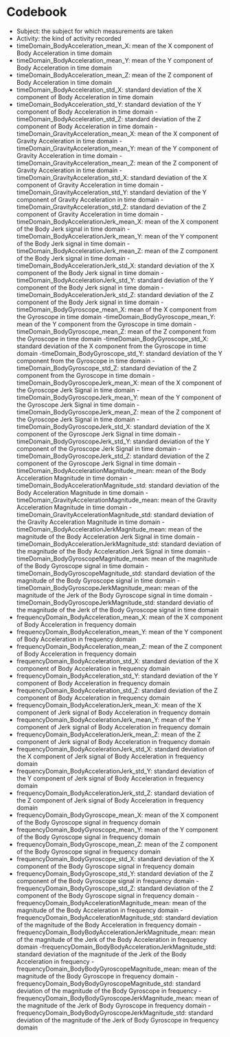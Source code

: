 # Codebook

- Subject: the subject for which measurements are taken
- Activity: the kind of activity recorded
- timeDomain_BodyAcceleration_mean_X: mean of the X component of Body Acceleration in time domain
- timeDomain_BodyAcceleration_mean_Y: mean of the Y component of Body Acceleration in time domain
- timeDomain_BodyAcceleration_mean_Z: mean of the Z component of Body Acceleration in time domain
- timeDomain_BodyAcceleration_std_X: standard deviation of the X component of Body Acceleration in time domain
- timeDomain_BodyAcceleration_std_Y: standard deviation of the Y component of Body Acceleration in time domain
-timeDomain_BodyAcceleration_std_Z: standard deviation of the Z component of Body Acceleration in time domain
-timeDomain_GravityAcceleration_mean_X: mean of the X component of Gravity Acceleration in time domain
-timeDomain_GravityAcceleration_mean_Y: mean of the Y component of Gravity Acceleration in time domain
-timeDomain_GravityAcceleration_mean_Z: mean of the Z component of Gravity Acceleration in time domain
-timeDomain_GravityAcceleration_std_X: standard deviation of the X component of Gravity Acceleration in time domain
-timeDomain_GravityAcceleration_std_Y: standard deviation of the Y component of Gravity Acceleration in time domain
-timeDomain_GravityAcceleration_std_Z: standard deviation of the Z component of Gravity Acceleration in time domain
-timeDomain_BodyAccelerationJerk_mean_X: mean of the X component of the Body Jerk signal in time domain
-timeDomain_BodyAccelerationJerk_mean_Y: mean of the Y component of the Body Jerk signal in time domain
-timeDomain_BodyAccelerationJerk_mean_Z: mean of the Z component of the Body Jerk signal in time domain
-timeDomain_BodyAccelerationJerk_std_X: standard deviation of the X component of the Body Jerk signal in time domain
-timeDomain_BodyAccelerationJerk_std_Y: standard deviation of the Y component of the Body Jerk signal in time domain
-timeDomain_BodyAccelerationJerk_std_Z: standard deviation of the Z component of the Body Jerk signal in time domain
-timeDomain_BodyGyroscope_mean_X: mean of the X component from the Gyroscope in time domain
-timeDomain_BodyGyroscope_mean_Y: mean of the Y component from the Gyroscope in time domain
-timeDomain_BodyGyroscope_mean_Z: mean of the Z component from the Gyroscope in time domain
-timeDomain_BodyGyroscope_std_X: standard deviation of the X component from the Gyroscope in time domain
-timeDomain_BodyGyroscope_std_Y: standard deviation of the Y component from the Gyroscope in time domain
-timeDomain_BodyGyroscope_std_Z: standard deviation of the Z component from the Gyroscope in time domain
-timeDomain_BodyGyroscopeJerk_mean_X: mean of the X component of the Gyroscope Jerk Signal in time domain
-timeDomain_BodyGyroscopeJerk_mean_Y: mean of the Y component of the Gyroscope Jerk Signal in time domain
-timeDomain_BodyGyroscopeJerk_mean_Z: mean of the Z component of the Gyroscope Jerk Signal in time domain
-timeDomain_BodyGyroscopeJerk_std_X: standard deviation of the X component of the Gyroscope Jerk Signal in time domain
-timeDomain_BodyGyroscopeJerk_std_Y: standard deviation of the Y component of the Gyroscope Jerk Signal in time domain
-timeDomain_BodyGyroscopeJerk_std_Z: standard deviation of the Z component of the Gyroscope Jerk Signal in time domain
-timeDomain_BodyAccelerationMagnitude_mean: mean of the Body Acceleration Magnitude in time domain
-timeDomain_BodyAccelerationMagnitude_std: standard deviation of the Body Acceleration Magnitude in time domain
-timeDomain_GravityAccelerationMagnitude_mean: mean of the Gravity Acceleration Magnitude in time domain
-timeDomain_GravityAccelerationMagnitude_std: standard deviation of the Gravity Acceleration Magnitude in time domain
-timeDomain_BodyAccelerationJerkMagnitude_mean: mean of the magnitude of the Body Acceleration Jerk Signal in time domain
-timeDomain_BodyAccelerationJerkMagnitude_std: standard deviation of the magnitude of the Body Acceleration Jerk Signal in time domain
-timeDomain_BodyGyroscopeMagnitude_mean: mean of the magnitude of the Body Gyroscope signal in time domain
-timeDomain_BodyGyroscopeMagnitude_std: standard deviation of the magnitude of the Body Gyroscope signal in time domain
-timeDomain_BodyGyroscopeJerkMagnitude_mean: mean of the magnitude of the Jerk of the Body Gyroscope signal in time domain
-timeDomain_BodyGyroscopeJerkMagnitude_std: standard deviatio of the magnitude of the Jerk of the Body Gyroscope signal in time domain
- frequencyDomain_BodyAcceleration_mean_X: mean of the X component of Body Acceleration in frequency domain
- frequencyDomain_BodyAcceleration_mean_Y: mean of the Y component of Body Acceleration in frequency domain
- frequencyDomain_BodyAcceleration_mean_Z: mean of the Z component of Body Acceleration in frequency domain
- frequencyDomain_BodyAcceleration_std_X: standard deviation of the X component of Body Acceleration in frequency domain
- frequencyDomain_BodyAcceleration_std_Y: standard deviation of the Y component of Body Acceleration in frequency domain
- frequencyDomain_BodyAcceleration_std_Z: standard deviation of the Z component of Body Acceleration in frequency domain
- frequencyDomain_BodyAccelerationJerk_mean_X: mean of the X component of Jerk signal of Body Acceleration in frequency domain
- frequencyDomain_BodyAccelerationJerk_mean_Y: mean of the Y component of Jerk signal of Body Acceleration in frequency domain
- frequencyDomain_BodyAccelerationJerk_mean_Z: mean of the Z component of Jerk signal of Body Acceleration in frequency domain
- frequencyDomain_BodyAccelerationJerk_std_X: standard deviation of the X component of Jerk signal of Body Acceleration in frequency domain
- frequencyDomain_BodyAccelerationJerk_std_Y: standard deviation of the Y component of Jerk signal of Body Acceleration in frequency domain
- frequencyDomain_BodyAccelerationJerk_std_Z: standard deviation of the Z component of Jerk signal of Body Acceleration in frequency domain
- frequencyDomain_BodyGyroscope_mean_X: mean of the X component of the Body Gyroscope signal in frequency domain
- frequencyDomain_BodyGyroscope_mean_Y: mean of the Y component of the Body Gyroscope signal in frequency domain
- frequencyDomain_BodyGyroscope_mean_Z: mean of the Z component of the Body Gyroscope signal in frequency domain
- frequencyDomain_BodyGyroscope_std_X: standard deviation of the X component of the Body Gyroscope signal in frequency domain
- frequencyDomain_BodyGyroscope_std_Y: standard deviation of the Z component of the Body Gyroscope signal in frequency domain
-frequencyDomain_BodyGyroscope_std_Z: standard deviation of the Z component of the Body Gyroscope signal in frequency domain
-frequencyDomain_BodyAccelerationMagnitude_mean: mean of the magnitude of the Body Acceleration in frequency domain
-frequencyDomain_BodyAccelerationMagnitude_std: standard deviation of the magnitude of the Body Acceleration in frequency domain
-frequencyDomain_BodyBodyAccelerationJerkMagnitude_mean: mean of the magnitude of the Jerk of the Body Acceleration in frequency domain
-frequencyDomain_BodyBodyAccelerationJerkMagnitude_std: standard deviation of the magnitude of the Jerk of the Body Acceleration in frequency
-frequencyDomain_BodyBodyGyroscopeMagnitude_mean: mean of the magnitude of the Body Gyroscope in frequency domain
-frequencyDomain_BodyBodyGyroscopeMagnitude_std: standard deviation of the magnitude of the Body Gyroscope in frequency
-frequencyDomain_BodyBodyGyroscopeJerkMagnitude_mean: mean of the magnitude of the Jerk  of Body Gyroscope in frequency domain
-frequencyDomain_BodyBodyGyroscopeJerkMagnitude_std: standard deviation of the magnitude of the Jerk of Body Gyroscope in frequency domain
